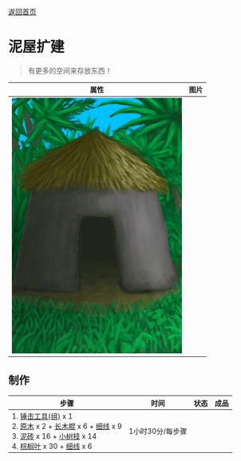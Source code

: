 [返回首页](index.md)  
# 泥屋扩建  
> 有更多的空间来存放东西！  
  
  属性  |   图片   
 ----  |  ----:   
   |  ![](Sprite/MudHut.png)   
  
## 制作  
步骤  |  时间  |  状态  |  成品  
----  |  ----  |  ----  |  ----  
1. [锤击工具(组)](GpTag_Hammer.md) x 1<br>2. [原木](Log.md) x 2 + [长木棍](StickLong.md) x 6 + [细线](CordFiber.md) x 9<br>3. [泥砖](MudBrick.md) x 16 + [小树枝](Sticks.md) x 14<br>4. [棕榈叶](PalmFronds.md) x 30 + [细线](CordFiber.md) x 6  |  1小时30分/每步骤  |    |    

